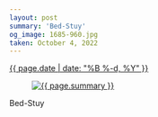 ```yaml
---
layout: post
summary: 'Bed-Stuy'
og_image: 1685-960.jpg
taken: October 4, 2022
---
```


<div class="post">
 <time>
  <a href="/1685">
   {{ page.date | date: "%B %-d, %Y" }}
  </a>
 </time>
 <a href="/1685">
  <figure data-taken="10/4/2022">
   <img alt="{{ page.summary }}" sizes="(min-width: 700px) 50vw, calc(100vw - 2rem)" src="{{ site.assets_url }}/1685-480.jpg" srcset="{{ site.assets_url }}/1685-240.jpg 240w, {{ site.assets_url }}/1685-480.jpg 480w, {{ site.assets_url }}/1685-720.jpg 720w, {{ site.assets_url }}/1685-960.jpg 960w"/>
  </figure>
 </a>
 <span>
  Bed-Stuy
 </span>
</div>
